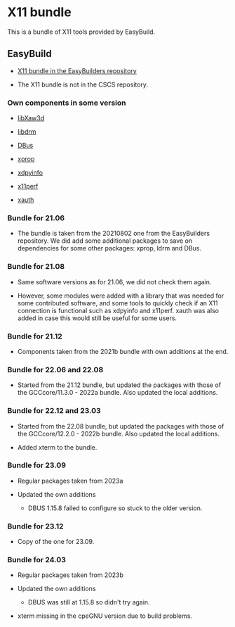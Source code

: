 # X11 bundle

This is a bundle of X11 tools provided by EasyBuild.

## EasyBuild

  * [X11 bundle in the EasyBuilders repository](https://github.com/easybuilders/easybuild-easyconfigs/tree/develop/easybuild/easyconfigs/x/X11)

  * The X11 bundle is not in the CSCS repository.

### Own components in some version

  * [libXaw3d](https://www.x.org/releases/individual/lib/)

  * [libdrm](http://dri.freedesktop.org/libdrm/)

  * [DBus](http://dbus.freedesktop.org/releases/dbus)

  * [xprop](https://www.x.org/archive/individual/app/)

  * [xdpyinfo](https://www.x.org/archive/individual/app/)

  * [x11perf](https://www.x.org/archive/individual/app/)

  * [xauth](https://www.x.org/archive/individual/app/)


### Bundle for 21.06

  * The bundle is taken from the 20210802 one from the EasyBuilders repository.
    We did add some additional packages to save on dependencies for some other packages:
    xprop, ldrm and DBus.


### Bundle for 21.08

  * Same software versions as for 21.06, we did not check them again.

  * However, some modules were added with a library that was needed
    for some contributed software, and some tools to quickly check if
    an X11 connection is functional such as xdpyinfo and x11perf.
    xauth was also added in case this would still be useful for some
    users.


### Bundle for 21.12

  * Components taken from the 2021b bundle with own additions at the end.


### Bundle for 22.06 and 22.08

  * Started from the 21.12 bundle, but updated the packages with those of the
    GCCcore/11.3.0 - 2022a bundle. Also updated the local additions.


### Bundle for 22.12 and 23.03

  * Started from the 22.08 bundle, but updated the packages with those of the
    GCCcore/12.2.0 - 2022b bundle. Also updated the local additions.
    
  * Added xterm to the bundle.


### Bundle for 23.09

  * Regular packages taken from 2023a

  * Updated the own additions
  
      * DBUS 1.15.8 failed to configure so stuck to the older version.


### Bundle for 23.12

  * Copy of the one for 23.09.


### Bundle for 24.03

  * Regular packages taken from 2023b
  
  * Updated the own additions
  
      * DBUS was still at 1.15.8 so didn't try again.

  * xterm missing in the cpeGNU version due to build problems.

